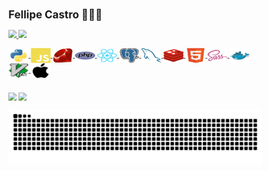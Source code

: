 ## Fellipe Castro 👨🏽‍💻
<div>
 <a href="https://github.com/fellipecastro"><img height="180em" src="https://github-readme-stats.vercel.app/api?username=fellipecastro&show_icons=true&theme=dracula&include_all_commits=true&count_private=true"/>
 <img height="180em" src="https://github-readme-stats.vercel.app/api/top-langs/?username=rafaballerini&layout=compact&langs_count=7&theme=dracula"/>
</div>
<div style="display: inline_block"><br>
 <img align="center" alt="Python" height="30" width="40" src="https://raw.githubusercontent.com/devicons/devicon/master/icons/python/python-original.svg">
 <!--img align="center" alt="R" height="30" width="40" src="https://raw.githubusercontent.com/devicons/devicon/master/icons/r/r-original.svg"-->
 <img align="center" alt="JavaScript" height="30" width="40" src="https://raw.githubusercontent.com/devicons/devicon/master/icons/javascript/javascript-plain.svg">
 <img align="center" alt="Ruby" height="30" width="40" src="https://raw.githubusercontent.com/devicons/devicon/master/icons/ruby/ruby-original.svg">
 <img align="center" alt="PHP" height="30" width="40" src="https://raw.githubusercontent.com/devicons/devicon/master/icons/php/php-original.svg">
 <img align="center" alt="React" height="30" width="40" src="https://raw.githubusercontent.com/devicons/devicon/master/icons/react/react-original.svg">
 <img align="center" alt="PostgreSQL" height="30" width="40" src="https://raw.githubusercontent.com/devicons/devicon/master/icons/postgresql/postgresql-original.svg">
 <img align="center" alt="MySQL" height="30" width="40" src="https://raw.githubusercontent.com/devicons/devicon/master/icons/mysql/mysql-original.svg">
 <img align="center" alt="MySQL" height="30" width="40" src="https://raw.githubusercontent.com/devicons/devicon/master/icons/redis/redis-original.svg">
 <img align="center" alt="HTML 5" height="30" width="40" src="https://raw.githubusercontent.com/devicons/devicon/master/icons/html5/html5-original.svg">
 <img align="center" alt="Sass" height="30" width="40" src="https://raw.githubusercontent.com/devicons/devicon/master/icons/sass/sass-original.svg">
 <img align="center" alt="Docker" height="30" width="40" src="https://raw.githubusercontent.com/devicons/devicon/master/icons/docker/docker-original.svg">
 <img align="center" alt="Vim" height="30" width="40" src="https://raw.githubusercontent.com/devicons/devicon/master/icons/vim/vim-original.svg">
 <img align="center" alt="Apple" height="30" width="40" src="https://raw.githubusercontent.com/devicons/devicon/master/icons/apple/apple-original.svg">
</div>
  
##
 
<div> 
 <a href = "mailto:fellipao.castro@gmail.com"><img src="https://img.shields.io/badge/-Gmail-%23333?style=for-the-badge&logo=gmail&logoColor=white" target="_blank"></a>
 <a href="https://www.linkedin.com/in/fellipecastro" target="_blank"><img src="https://img.shields.io/badge/-LinkedIn-%230077B5?style=for-the-badge&logo=linkedin&logoColor=white" target="_blank"></a> 
 
 ![Snake animation](https://github.com/fellipecastro/fellipecastro/blob/output/github-contribution-grid-snake.svg)
</div>
